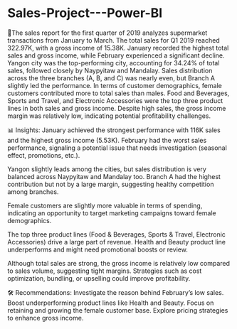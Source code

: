 # Sales-Project---Power-BI

📄The sales report for the first quarter of 2019 analyzes supermarket transactions from January to March.
The total sales for Q1 2019 reached 322.97K, with a gross income of 15.38K.
January recorded the highest total sales and gross income, while February experienced a significant decline.
Yangon city was the top-performing city, accounting for 34.24% of total sales, followed closely by Naypyitaw and Mandalay.
Sales distribution across the three branches (A, B, and C) was nearly even, but Branch A slightly led the performance.
In terms of customer demographics, female customers contributed more to total sales than males.
Food and Beverages, Sports and Travel, and Electronic Accessories were the top three product lines in both sales and gross income.
Despite high sales, the gross income margin was relatively low, indicating potential profitability challenges.

📊 Insights:
January achieved the strongest performance with 116K sales and the highest gross income (5.53K).
February had the worst sales performance, signaling a potential issue that needs investigation (seasonal effect, promotions, etc.).

Yangon slightly leads among the cities, but sales distribution is very balanced across Naypyitaw and Mandalay too.
Branch A had the highest contribution but not by a large margin, suggesting healthy competition among branches.

Female customers are slightly more valuable in terms of spending, indicating an opportunity to target marketing campaigns toward female demographics.

The top three product lines (Food & Beverages, Sports & Travel, Electronic Accessories) drive a large part of revenue.
Health and Beauty product line underperforms and might need promotional boosts or review.

Although total sales are strong, the gross income is relatively low compared to sales volume, suggesting tight margins.
Strategies such as cost optimization, bundling, or upselling could improve profitability.

🛠️ Recommendations:
Investigate the reason behind February’s low sales.
Boost underperforming product lines like Health and Beauty.
Focus on retaining and growing the female customer base.
Explore pricing strategies to enhance gross income.
